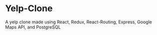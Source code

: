 # Yelp-Clone
A yelp clone made using React, Redux, React-Routing, Express, Google Maps API, and PostgreSQL

